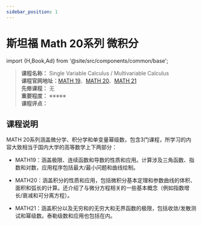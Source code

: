 ```yaml
---
sidebar_position: 1
---
```


# 斯坦福 Math 20系列  微积分
import {H,Book,Ad} from '@site/src/components/common/base';




>**课程名称：** Single Variable Calculus / Multivariable Calculus    
**课程官网地址：**[MATH 19](https://rlemke01.math.tufts.edu/teaching/math19/)、[MATH 20](https://rlemke01.math.tufts.edu/teaching/math19/)、[MATH 21](http://web.stanford.edu/class/math21/)      
**先修课程：** 无  
**重要程度：** ※※※※※  
**课程评点：** 

## 课程说明
MATH 20系列涵盖微分学、积分学和单变量幂级数，包含3门课程，所学习的内容大致相当于国内大学的高等数学上下两部分：
- MATH19：涵盖极限、连续函数和导数的性质和应用。计算涉及三角函数、指数和对数，应用程序包括最大/最小问题和曲线绘制。

- MATH20：涵盖积分的性质和应用，包括微积分基本定理和参数曲线的体积、面积和弧长的计算。还介绍了与微分方程相关的一些基本概念（例如指数增长/衰减和可分离方程）。

- MATH21：涵盖积分以及无穷和的无穷大和无界函数的极限，包括收敛/发散测试和幂级数。泰勒级数和应用也包括在内。

<Comment></Comment>
